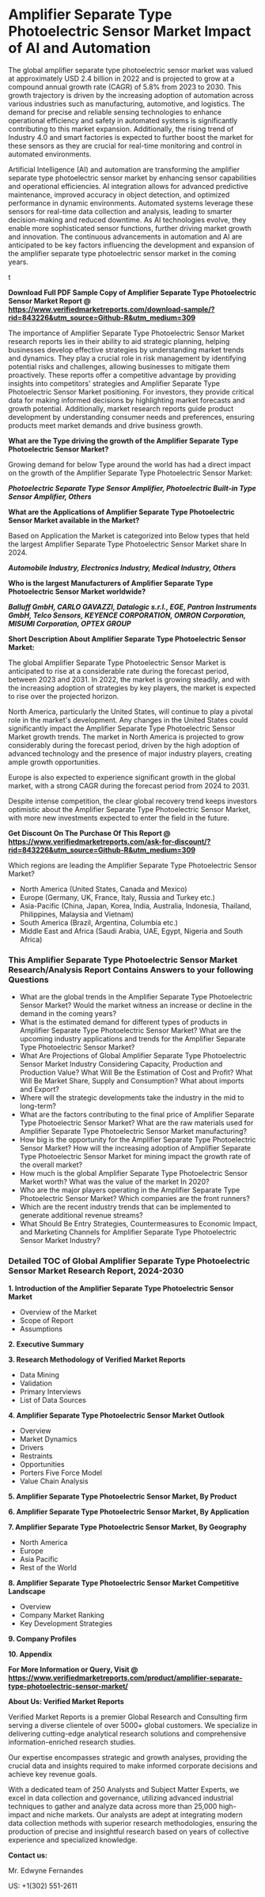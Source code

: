 <meta name="title" content="Global Amplifier Separate Type Photoelectric Sensor Market Impact of AI and Automation"><meta name="description" content="The global amplifier separate type photoelectric sensor market was valued at approximately USD 2.4 billion in 2022 and is projected to grow at a compound annual growth"><meta name="title" content="Amplifier Separate Type Photoelectric Sensor Market Size, Share, Scope, Trends, Growth, Opportunities, Analysis, Forecast"><h1>Amplifier Separate Type Photoelectric Sensor Market Impact of AI and Automation</h1><p>The global amplifier separate type photoelectric sensor market was valued at approximately USD 2.4 billion in 2022 and is projected to grow at a compound annual growth rate (CAGR) of 5.8% from 2023 to 2030. This growth trajectory is driven by the increasing adoption of automation across various industries such as manufacturing, automotive, and logistics. The demand for precise and reliable sensing technologies to enhance operational efficiency and safety in automated systems is significantly contributing to this market expansion. Additionally, the rising trend of Industry 4.0 and smart factories is expected to further boost the market for these sensors as they are crucial for real-time monitoring and control in automated environments.</p><p>Artificial Intelligence (AI) and automation are transforming the amplifier separate type photoelectric sensor market by enhancing sensor capabilities and operational efficiencies. AI integration allows for advanced predictive maintenance, improved accuracy in object detection, and optimized performance in dynamic environments. Automated systems leverage these sensors for real-time data collection and analysis, leading to smarter decision-making and reduced downtime. As AI technologies evolve, they enable more sophisticated sensor functions, further driving market growth and innovation. The continuous advancements in automation and AI are anticipated to be key factors influencing the development and expansion of the amplifier separate type photoelectric sensor market in the coming years.</p>t</p><p id="" class=""><strong>Download Full PDF Sample Copy of Amplifier Separate Type Photoelectric Sensor Market Report @ <a href="https://www.verifiedmarketreports.com/download-sample/?rid=843226&utm_source=Github-R&utm_medium=309" target="_blank">https://www.verifiedmarketreports.com/download-sample/?rid=843226&utm_source=Github-R&utm_medium=309</a></strong></p><p>The importance of&nbsp;Amplifier Separate Type Photoelectric Sensor Market research reports lies in their ability to aid strategic planning, helping businesses develop effective strategies by understanding market trends and dynamics. They play a crucial role in risk management by identifying potential risks and challenges, allowing businesses to mitigate them proactively. These reports offer a competitive advantage by providing insights into competitors' strategies and Amplifier Separate Type Photoelectric Sensor Market positioning. For investors, they provide critical data for making informed decisions by highlighting market forecasts and growth potential. Additionally, market research reports guide product development by understanding consumer needs and preferences, ensuring products meet market demands and drive business growth.</p><p><strong>What are the&nbsp;Type driving the growth of the Amplifier Separate Type Photoelectric Sensor Market?</strong></p><p id="" class="">Growing demand for below Type around the world has had a direct impact on the growth of the Amplifier Separate Type Photoelectric Sensor Market:</p><em><strong>Photoelectric Separate Type Sensor Amplifier, Photoelectric Built-in Type Sensor Amplifier, Others</strong></em></p><strong>What are the&nbsp;Applications&nbsp;of Amplifier Separate Type Photoelectric Sensor Market available in the Market?</strong></p><p id="" class="">Based on Application the Market is categorized into Below types that held the largest Amplifier Separate Type Photoelectric Sensor Market share In 2024.</p><em><strong>Automobile Industry, Electronics Industry, Medical Industry, Others</strong></em></p><strong>Who is the largest Manufacturers of Amplifier Separate Type Photoelectric Sensor Market worldwide?</strong></p><p><em><strong>Balluff GmbH, CARLO GAVAZZI, Datalogic s.r.l., EGE, Pantron Instruments GmbH, Telco Sensors, KEYENCE CORPORATION, OMRON Corporation, MISUMI Corporation, OPTEX GROUP</strong></em></p><p id="" class=""><strong>Short Description About Amplifier Separate Type Photoelectric Sensor Market:</strong></p><p>The global Amplifier Separate Type Photoelectric Sensor Market is anticipated to rise at a considerable rate during the forecast period, between 2023 and 2031. In 2022, the market is growing steadily, and with the increasing adoption of strategies by key players, the market is expected to rise over the projected horizon.</p><p>North America, particularly the United States, will continue to play a pivotal role in the market's development. Any changes in the United States could significantly impact the Amplifier Separate Type Photoelectric Sensor Market growth trends. The market in North America is projected to grow considerably during the forecast period, driven by the high adoption of advanced technology and the presence of major industry players, creating ample growth opportunities.</p><p>Europe is also expected to experience significant growth in the global market, with a strong CAGR during the forecast period from 2024 to 2031.</p><p>Despite intense competition, the clear global recovery trend keeps investors optimistic about the Amplifier Separate Type Photoelectric Sensor Market, with more new investments expected to enter the field in the future.</p><p id="" class=""><strong>Get Discount On The Purchase Of This Report @ <a href="https://www.verifiedmarketreports.com/ask-for-discount/?rid=843226&utm_source=Github-R&utm_medium=309" target="_blank">https://www.verifiedmarketreports.com/ask-for-discount/?rid=843226&utm_source=Github-R&utm_medium=309</a></strong></p>Which regions are leading the Amplifier Separate Type Photoelectric Sensor Market?</p><ul><li>North America (United States, Canada and Mexico)</li><li>Europe (Germany, UK, France, Italy, Russia and Turkey etc.)</li><li>Asia-Pacific (China, Japan, Korea, India, Australia, Indonesia, Thailand, Philippines, Malaysia and Vietnam)</li><li>South America (Brazil, Argentina, Columbia etc.)</li><li>Middle East and Africa (Saudi Arabia, UAE, Egypt, Nigeria and South Africa)</li></ul><h3 id="" class="">This Amplifier Separate Type Photoelectric Sensor Market Research/Analysis Report Contains Answers to your following Questions</h3><ul><li>What are the global trends in the Amplifier Separate Type Photoelectric Sensor Market? Would the market witness an increase or decline in the demand in the coming years?</li><li>What is the estimated demand for different types of products in Amplifier Separate Type Photoelectric Sensor Market? What are the upcoming industry applications and trends for the Amplifier Separate Type Photoelectric Sensor Market?</li><li>What Are Projections of Global Amplifier Separate Type Photoelectric Sensor Market Industry Considering Capacity, Production and Production Value? What Will Be the Estimation of Cost and Profit? What Will Be Market Share, Supply and Consumption? What about imports and Export?</li><li>Where will the strategic developments take the industry in the mid to long-term?</li><li>What are the factors contributing to the final price of Amplifier Separate Type Photoelectric Sensor Market? What are the raw materials used for Amplifier Separate Type Photoelectric Sensor Market manufacturing?</li><li>How big is the opportunity for the Amplifier Separate Type Photoelectric Sensor Market? How will the increasing adoption of Amplifier Separate Type Photoelectric Sensor Market for mining impact the growth rate of the overall market?</li><li>How much is the global Amplifier Separate Type Photoelectric Sensor Market worth? What was the value of the market In 2020?</li><li>Who are the major players operating in the Amplifier Separate Type Photoelectric Sensor Market? Which companies are the front runners?</li><li>Which are the recent industry trends that can be implemented to generate additional revenue streams?</li><li>What Should Be Entry Strategies, Countermeasures to Economic Impact, and Marketing Channels for Amplifier Separate Type Photoelectric Sensor Market Industry?</li></ul><h3 id="" class="">Detailed TOC of Global Amplifier Separate Type Photoelectric Sensor Market Research Report, 2024-2030</h3><p id="" class=""><strong>1. Introduction of the Amplifier Separate Type Photoelectric Sensor Market</strong></p><ul><li>Overview of the Market</li><li>Scope of Report</li><li>Assumptions</li></ul><p id="" class=""><strong>2. Executive Summary</strong></p><p id="" class=""><strong>3. Research Methodology of Verified Market Reports</strong></p><ul><li>Data Mining</li><li>Validation</li><li>Primary Interviews</li><li>List of Data Sources</li></ul><p id="" class=""><strong>4. Amplifier Separate Type Photoelectric Sensor Market Outlook</strong></p><ul><li>Overview</li><li>Market Dynamics</li><li>Drivers</li><li>Restraints</li><li>Opportunities</li><li>Porters Five Force Model</li><li>Value Chain Analysis</li></ul><p id="" class=""><strong>5. Amplifier Separate Type Photoelectric Sensor Market, By Product</strong></p><p id="" class=""><strong>6. Amplifier Separate Type Photoelectric Sensor Market, By Application</strong></p><p id="" class=""><strong>7. Amplifier Separate Type Photoelectric Sensor Market, By Geography</strong></p><ul><li>North America</li><li>Europe</li><li>Asia Pacific</li><li>Rest of the World</li></ul><p id="" class=""><strong>8. Amplifier Separate Type Photoelectric Sensor Market Competitive Landscape</strong></p><ul><li>Overview</li><li>Company Market Ranking</li><li>Key Development Strategies</li></ul><p id="" class=""><strong>9. Company Profiles</strong></p><p id="" class=""><strong>10. Appendix</strong></p><p id="" class=""><strong>For More Information or Query, Visit @ <a href="https://www.verifiedmarketreports.com/product/amplifier-separate-type-photoelectric-sensor-market/" target="_blank">https://www.verifiedmarketreports.com/product/amplifier-separate-type-photoelectric-sensor-market/</a></strong></p><p id="" class=""><strong>About Us: Verified Market Reports</strong></p><p id="" class="">Verified Market Reports is a premier Global Research and Consulting firm serving a diverse clientele of over 5000+ global customers. We specialize in delivering cutting-edge analytical research solutions and comprehensive information-enriched research studies.</p><p id="" class="">Our expertise encompasses strategic and growth analyses, providing the crucial data and insights required to make informed corporate decisions and achieve key revenue goals.</p><p id="" class="">With a dedicated team of 250 Analysts and Subject Matter Experts, we excel in data collection and governance, utilizing advanced industrial techniques to gather and analyze data across more than 25,000 high-impact and niche markets. Our analysts are adept at integrating modern data collection methods with superior research methodologies, ensuring the production of precise and insightful research based on years of collective experience and specialized knowledge.</p><p id="" class=""><strong>Contact us:</strong></p><p id="" class="">Mr. Edwyne Fernandes</p><p id="" class="">US: +1(302) 551-2611</p>